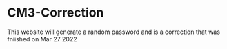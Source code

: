 # CM3-Correction
This website will generate a random password and is a correction that was fniished on Mar 27 2022
